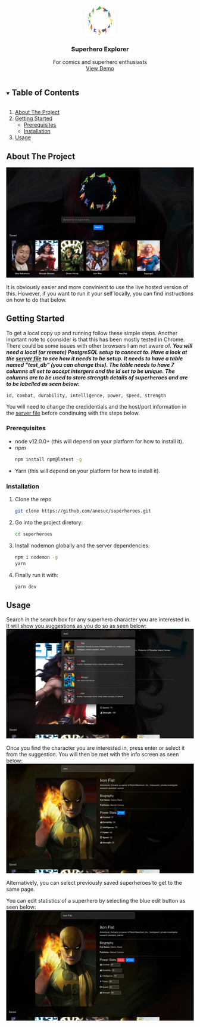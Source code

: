 

<br />
<p align="center">
  <a href="https://github.com/anesuc/superheroes">
    <img src="src/img/heroes.png" alt="Logo" width="80" height="80">
  </a>

  <h3 align="center">Superhero Explorer</h3>

  <p align="center">
    For comics and superhero enthusiasts 
    <br />
    <a href="http://superheroes.veel.tv:3000/">View Demo</a>
  </p>
</p>



<!-- TABLE OF CONTENTS -->
<details open="open">
  <summary><h2 style="display: inline-block">Table of Contents</h2></summary>
  <ol>
    <li>
      <a href="#about-the-project">About The Project</a>
    </li>
    <li>
      <a href="#getting-started">Getting Started</a>
      <ul>
        <li><a href="#prerequisites">Prerequisites</a></li>
        <li><a href="#installation">Installation</a></li>
      </ul>
    </li>
    <li><a href="#usage">Usage</a></li>
  </ol>
</details>



<!-- ABOUT THE PROJECT -->
## About The Project

![Superheroes Explorer](homepage.png)

It is obviously easier and more convinient to use the live hosted version of this. However, if you want to run it your self locally, you can find instructions on how to do that below.


<!-- GETTING STARTED -->
## Getting Started

To get a local copy up and running follow these simple steps. Another imprtant note to coonsider is that this has been mostly tested in Chrome. There could be some issues with other browsers I am not aware of.
***You will need a local (or remote) PostgreSQL setup to connect to. Have a look at the [server file](server.js) to see how it needs to be setup. It needs to have a table named "test_db" (you can change this). The table needs to have 7 columns all set to accept intergers and the id set to be unique. The columns are to be used to store strength details of superheroes and are to be labelled as seen below:***
```
id, combat, durability, intelligence, power, speed, strength
```

You will need to change the credidentials and the host/port information in the [server file](server.js) before condinuing with the steps below.

### Prerequisites

* node v12.0.0+ (this will depend on your platform for how to install it).
* npm
  ```sh
  npm install npm@latest -g
  ```
* Yarn (this will depend on your platform for how to install it).

### Installation

1. Clone the repo
   ```sh
   git clone https://github.com/anesuc/superheroes.git
   ```
2. Go into the project diretory:
   ```sh
   cd superheroes
   ```
3. Install nodemon globally and the server dependencies:
   ```sh
   npm i nodemon -g
   yarn
3. Finally run it with:
   ```sh
   yarn dev
   ```



## Usage

Search in the search box for any superhero character you are interested in. It will show you suggestions as you do so as seen below:
![Superheroes explorer search](search-superhero-view.png)

Once you find the character you are interested in, press enter or select it from the suggestion. You will then be met with the info screen as seen below:
![Superheroes explorer search](search-superhero.png)

Alternatively, you can select previously saved superheroes to get to the same page.

You can edit statistics of a superhero by selecting the blue edit button as seen below:
![Superheroes explorer edit stats](search-superhero-view-editing.png)

